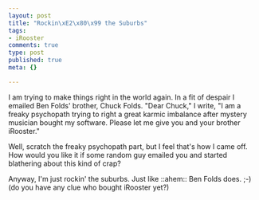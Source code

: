 ```yaml
--- 
layout: post
title: "Rockin\xE2\x80\x99 the Suburbs"
tags: 
- iRooster
comments: true
type: post
published: true
meta: {}

---
```

I am trying to make things right in the world again. In a fit of despair I emailed Ben Folds' brother, Chuck Folds. "Dear Chuck," I write, "I am a freaky psychopath trying to right a great karmic imbalance after mystery musician bought my software. Please let me give you and your brother iRooster."

  Well, scratch the freaky psychopath part, but I feel that's how I came off. How would you like it if some random guy emailed you and started blathering about this kind of crap?

  Anyway, I'm just rockin' the suburbs. Just like ::ahem:: Ben Folds does. ;-) (do you have any clue who bought iRooster yet?)
